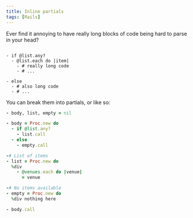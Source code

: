 ```yaml
---
title: Inline partials
tags: [Rails]
---
```


Ever find it annoying to have really long blocks of code being hard to parse in your head?

```haml

- if @list.any?
  - @list.each do |item|
    - # really long code
    - # ...

- else
  - # also long code
  - # ...
```

You can break them into partials, or like so:

```ruby
- body, list, empty = nil

- body = Proc.new do
  - if @list.any?
    - list.call
  - else
    - empty.call

-# List of items
- list = Proc.new do
  %div
    - @venues.each do |venue|
      = venue

-# No items available
- empty = Proc.new do
  %div nothing here

- body.call
```
